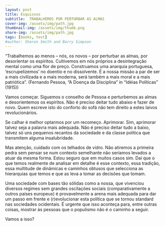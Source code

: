 ```yaml
---
layout: post
title: Esquissos
subtitle:  TRABALHEMOS POR PERTURBAR AS ALMAS
cover-img: /assets/img/path.jpg
thumbnail-img: /assets/img/thumb.png
share-img: /assets/img/path.jpg
tags: [books, test]
#author: Sharon Smith and Barry Simpson
---
```


“Trabalhemos ao menos – nós, os novos – por perturbar as almas, por desorientar os espíritos. Cultivemos em nós próprios a desintegração mental como uma flor de preço. Construamos uma anarquia portuguesa, ‘escrupelizemos’ no doentio e no dissolvente. É a nossa missão a par de ser a mais civilizada e a mais moderna, será também a mais moral e a mais patriótica”.
(Fernando Pessoa, “A Doença da Disciplina” in “Idéias Políticas” (1915))

Vamos começar. Siguemos o conselho de Pessoa e perturbemos as almas e desorientemos os espíritos.
Não é preciso deitar tudo abaixo e fazer de novo. Quem escreve isto do conforto do sofá não tem direito a estes laivos revolucionários.

Se calhar é melhor optarmos por um recomeço. Aprimorar. Sim, aprimorar talvez seja a palavra mais adequada.
Não é preciso deitar tudo a baixo, talvez só uns pequenos recantos da sociedade e da classe politica que transmitem alguma insalubridade.

Mas atenção, cuidado com os telhados de vidro. Não atiremos a primeira pedra sem pensar se num contexto semelhante não seríamos levados a atuar da mesma forma. Estou seguro que em muitos casos sim. Daí que o que temos realmente de analisar em detalhe é esse contexto, essa tradição, essa multitude de dinâmicas e caminhos obtusos que selecciona as hierarquias que temos e que as leva a tomar as decisões que tomam.

Uma sociedade com bases tão sólidas como a nossa, que vivenciou diversos regimes sem grandes oscilações sociais (comparativamente a outros países europeus) é provavelmente a arena mais adequada para dar um passo em frente e (r)evolucionar esta política que se tornou standard nas sociedades ocidentais. É urgente que isso aconteça para, entre outras coisas, mostrar às pessoas que o populismo não é o caminho a seguir.

Vamos a isso?
